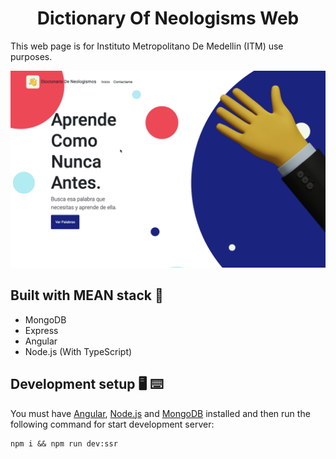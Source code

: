 <h1 align="center">Dictionary Of Neologisms Web</h1>

This web page is for Instituto Metropolitano De Medellin (ITM) use purposes.

![Dictionary Of Neologisms Web][image]

## Built with MEAN stack :bricks:

-   MongoDB
-   Express
-   Angular
-   Node.js (With TypeScript)

## Development setup :desktop_computer: :keyboard:

You must have [Angular][angular], [Node.js][node.js] and [MongoDB][mongodb] installed and then run the following command for start development server:

```
npm i && npm run dev:ssr
```

[image]: https://raw.githubusercontent.com/JuanDa237/dictionary-of-neologisms/main/extras/images/landingPage.png
[angular]: https://angular.io/cli
[node.js]: https://nodejs.org/es/download/
[mongodb]: https://docs.mongodb.com/manual/installation/

